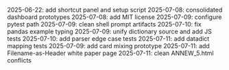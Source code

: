2025-06-22: add shortcut panel and setup script
2025-07-08: consolidated dashboard prototypes
2025-07-08: add MIT license
2025-07-09: configure pytest path
2025-07-09: clean shell prompt artifacts
2025-07-10: fix pandas example typing
2025-07-09: unify dictionary source and add JS tests
2025-07-10: add parser edge case tests
2025-07-11: add datadict mapping tests
2025-07-09: add card mixing prototype
2025-07-11: add Filename-as-Header white paper page
2025-07-11: clean ANNEW_5.html conflicts
